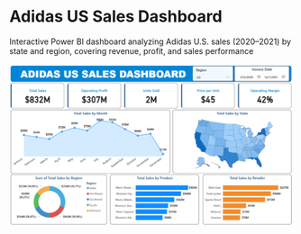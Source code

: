 # Adidas US Sales Dashboard
Interactive Power BI dashboard analyzing Adidas U.S. sales (2020–2021) by state and region, covering revenue, profit, and sales performance

![Image Alt](https://github.com/dunguyeen/adidas-us-sales-dashboard/blob/b6751d4181f2120ddcaf5e90eb2e075b2159d076/dashboard_preview.png)
